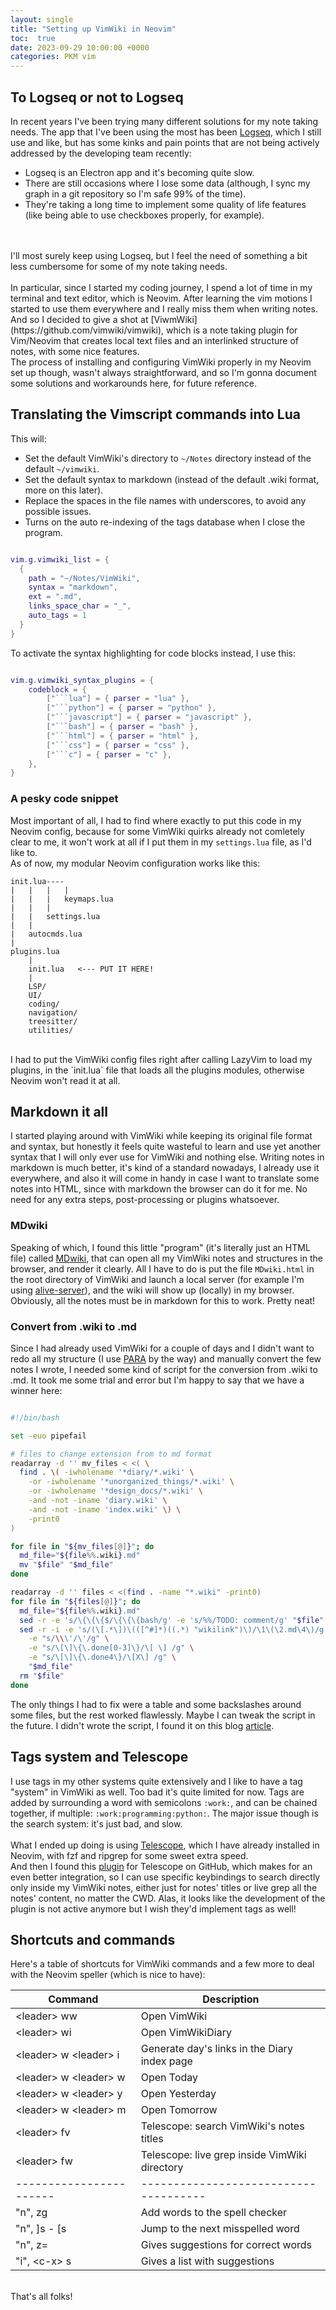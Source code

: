 ```yaml
---
layout: single
title: "Setting up VimWiki in Neovim"
toc:  true
date: 2023-09-29 10:00:00 +0000
categories: PKM vim
---
```

## To Logseq or not to Logseq
In recent years I've been trying many different solutions for my note taking needs. The app that I've been using the most has been [Logseq](https://logseq.com/), which I still use and like, but has some kinks and pain points that are not being actively addressed by the developing team recently: 
- Logseq is an Electron app and it's becoming quite slow. 
- There are still occasions where I lose some data (although, I sync my graph in a git repository so I'm safe 99% of the time).
- They're taking a long time to implement some quality of life features (like being able to use checkboxes properly, for example).
<br>
<br>
I'll most surely keep using Logseq, but I feel the need of something a bit less cumbersome for some of my note taking needs.
<br>
<br>
In particular, since I started my coding journey, I spend a lot of time in my terminal and text editor, which is Neovim.
After learning the vim motions I started to use them everywhere and I really miss them when writing notes. And so I decided to give a shot at [ViwmWiki](https://github.com/vimwiki/vimwiki), which is a note taking plugin for Vim/Neovim that creates local text files and an interlinked structure of notes, with some nice features.
<br>
The process of installing and configuring VimWiki properly in my Neovim set up though, wasn't always straightforward, and so I'm gonna document some solutions and workarounds here, for future reference.


## Translating the Vimscript commands into Lua
This will: 
- Set the default VimWiki's directory to `~/Notes` directory instead of the default `~/vimwiki`. 
- Set the default syntax to markdown (instead of the default .wiki format, more on this later).
- Replace the spaces in the file names with underscores, to avoid any possible issues. 
- Turns on the auto re-indexing of the tags database when I close the program.

```lua

vim.g.vimwiki_list = {
  { 
    path = "~/Notes/VimWiki",
    syntax = "markdown",
    ext = ".md",
    links_space_char = "_",
    auto_tags = 1 
  } 
}
```
To activate the syntax highlighting for code blocks instead, I use this:

```lua

vim.g.vimwiki_syntax_plugins = {
	codeblock = {
		["```lua"] = { parser = "lua" },
		["```python"] = { parser = "python" },
		["```javascript"] = { parser = "javascript" },
		["```bash"] = { parser = "bash" },
		["```html"] = { parser = "html" },
		["```css"] = { parser = "css" },
		["```c"] = { parser = "c" },
	},
}
```
### A pesky code snippet
Most important of all, I had to find where exactly to put this code in my Neovim config, because for some VimWiki quirks already not comletely clear to me, it won't work at all if I put them in my `settings.lua` file, as I'd like to.
<br>
As of now, my modular Neovim configuration works like this:
<br>
```
init.lua----
|   |   |   |
|   |   |   keymaps.lua
|   |   |
|   |   settings.lua
|   |
|   autocmds.lua
|
plugins.lua
    |
    init.lua   <--- PUT IT HERE!
    |
    LSP/
    UI/
    coding/
    navigation/
    treesitter/
    utilities/
```
<br>
I had to put the VimWiki config files right after calling LazyVim to load my plugins, in the `init.lua` file that loads all the plugins modules, otherwise Neovim won't read it at all.

## Markdown it all
I started playing around with VimWiki while keeping its original file format and syntax, but honestly it feels quite wasteful to learn and use yet another syntax that I will only ever use for VimWiki and nothing else. Writing notes in markdown is much better, it's kind of a standard nowadays, I already use it everywhere, and also it will come in handy in case I want to translate some notes into HTML, since with markdown the browser can do it for me. No need for any extra steps, post-processing or plugins whatsoever.

### MDwiki
Speaking of which, I found this little "program" (it's literally just an HTML file) called [MDwiki](http://dynalon.github.io/mdwiki/#!index.md), that can open all my VimWiki notes and structures in the browser, and render it clearly. All I have to do is put the file `MDwiki.html` in the root directory of VimWiki and launch a local server (for example I'm using [alive-server](https://www.npmjs.com/package/alive-server)), and the wiki will show up (locally) in my browser. Obviously, all the notes must be in markdown for this to work.
Pretty neat!

### Convert from .wiki to .md
Since I had already used VimWiki for a couple of days and I didn't want to redo all my structure (I use [PARA](https://fortelabs.com/blog/para/) by the way) and manually convert the few notes I wrote, I needed some kind of script for the conversion from .wiki to .md. 
It took me some trial and error but I'm happy to say that we have a winner here:

```bash

#!/bin/bash

set -euo pipefail

# files to change extension from to md format
readarray -d '' mv_files < <( \
  find . \( -iwholename '*diary/*.wiki' \
    -or -iwholename '*unorganized_things/*.wiki' \
    -or -iwholename '*design_docs/*.wiki' \
    -and -not -iname 'diary.wiki' \
    -and -not -iname 'index.wiki' \) \
    -print0 
)

for file in "${mv_files[@]}"; do
  md_file="${file%%.wiki}.md"
  mv "$file" "$md_file"
done

readarray -d '' files < <(find . -name "*.wiki" -print0)
for file in "${files[@]}"; do
  md_file="${file%%.wiki}.md"
  sed -r -e 's/\{\{\{$/\{\{\{bash/g' -e 's/%%/TODO: comment/g' "$file" | pandoc --from vimwiki --to commonmark_x -o "$md_file"
  sed -r -i -e 's/(\[.*\])\(([^#]*)((.*) "wikilink")\)/\1\(\2.md\4\)/g' \
    -e "s/\\\'/\'/g" \
    -e "s/\[\]\{\.done[0-3]\}/\[ \] /g" \
    -e "s/\[\]\{\.done4\}/\[X\] /g" \
    "$md_file"
  rm "$file"
done
```

The  only things I had to fix were a table and some backslashes around some files, but the rest worked flawlessly. Maybe I can tweak the script in the future. I didn't wrote the script, I found it on this blog [article](https://jnduli.co.ke/migrate_from_vimwiki_to_markdown_syntax.html).

## Tags system and Telescope
I use tags in my other systems quite extensively and I like to have a tag "system" in VimWiki as well. Too bad it's quite limited for now. Tags are added by surrounding a word with semicolons `:work:`, and can be chained together, if multiple: `:work:programming:python:`.
The major issue though is the search system: it's just bad, and slow. 
<br>
<br>
What I ended up doing is using [Telescope](https://github.com/nvim-telescope/telescope.nvim), which I have already installed in Neovim, with fzf and ripgrep for some sweet extra speed. 
<br>
And then I found this [plugin](https://github.com/ElPiloto/telescope-vimwiki.nvim) for Telescope on GitHub, which makes for an even better integration, so I can use specific keybindings to search directly only inside my VimWiki notes, either just for notes' titles or live grep all the notes' content, no matter the CWD. Alas, it looks like the development of the plugin is not active anymore but I wish they'd implement tags as well! 

## Shortcuts and commands
Here's a table of shortcuts for VimWiki commands and a few more to deal with the Neovim speller (which is nice to have): 

| Command                 | Description                                   |
|-------------------------|-----------------------------------------------|
| \<leader> ww            | Open VimWiki                                  |
| \<leader> wi            | Open VimWikiDiary                             |
| \<leader> w \<leader> i | Generate day's links in the  Diary index page |
| \<leader> w \<leader> w | Open Today                                    |
| \<leader> w \<leader> y | Open Yesterday                                |
| \<leader> w \<leader> m | Open Tomorrow                                 |
| \<leader> fv            | Telescope: search VimWiki's notes titles      |
| \<leader> fw            | Telescope: live grep inside VimWiki directory |
| ----------------------- | -------------------------------------         |
| "n", zg                 | Add words to the spell checker                |
| "n", ]s - [s            | Jump to the next misspelled word              |
| "n", z=                 | Gives suggestions for correct words           |
| "i", \<c-x> s           | Gives a list with suggestions                 |

<br>
That's all folks!
